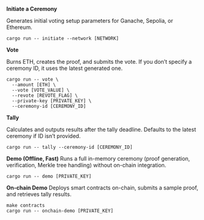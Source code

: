 
**Initiate a Ceremony**

Generates initial voting setup parameters for Ganache, Sepolia, or Ethereum.

```
cargo run -- initiate --network [NETWORK]

```

**Vote**

Burns ETH, creates the proof, and submits the vote. If you don’t specify a ceremony ID, it uses the latest generated one. 

```
cargo run -- vote \
  --amount [ETH] \
  --vote [VOTE_VALUE] \
  --revote [REVOTE_FLAG] \
  --private-key [PRIVATE_KEY] \
  --ceremony-id [CEREMONY_ID]

```

**Tally**

Calculates and outputs results after the tally deadline. Defaults to the latest ceremony if ID isn’t provided.

```
cargo run -- tally --ceremony-id [CEREMONY_ID]

```

**Demo (Offline, Fast)**
Runs a full in-memory ceremony (proof generation, verification, Merkle tree handling) without on-chain integration.

```
cargo run -- demo [PRIVATE_KEY]

```

**On-chain Demo**
Deploys smart contracts on-chain, submits a sample proof, and retrieves tally results. 

```
make contracts
cargo run -- onchain-demo [PRIVATE_KEY]

```